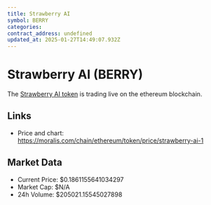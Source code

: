 ```yaml
---
title: Strawberry AI
symbol: BERRY
categories: 
contract_address: undefined
updated_at: 2025-01-27T14:49:07.932Z
---
```


# Strawberry AI (BERRY)
The [Strawberry AI token](https://moralis.com/chain/ethereum/token/price/strawberry-ai-1) is trading live on the ethereum blockchain.

## Links
- Price and chart: https://moralis.com/chain/ethereum/token/price/strawberry-ai-1

## Market Data
- Current Price: $0.1861155641034297
- Market Cap: $N/A
- 24h Volume: $205021.15545027898
